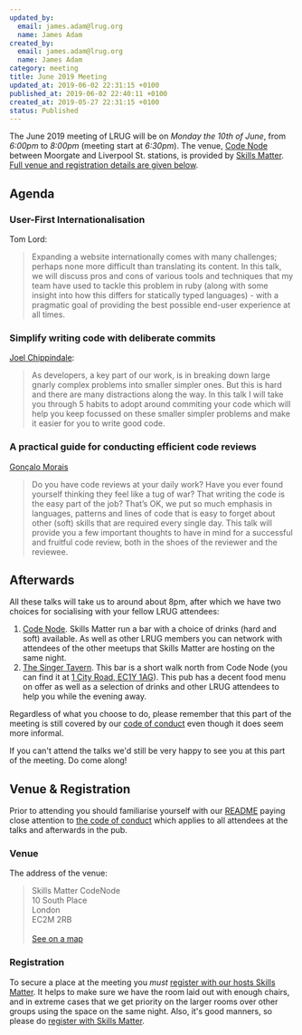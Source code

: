 ```yaml
---
updated_by:
  email: james.adam@lrug.org
  name: James Adam
created_by:
  email: james.adam@lrug.org
  name: James Adam
category: meeting
title: June 2019 Meeting
updated_at: 2019-06-02 22:31:15 +0100
published_at: 2019-06-02 22:40:11 +0100
created_at: 2019-05-27 22:31:15 +0100
status: Published
---
```


The June 2019 meeting of LRUG will be on *Monday the 10th of June*,
from _6:00pm_ to _8:00pm_ (meeting start at _6:30pm_).  The venue, [Code
Node][skills-matter-venue] between Moorgate and Liverpool St. stations, is
provided by [Skills Matter](http://www.skillsmatter.com).  [Full venue and
registration details are given below](#june19registration).

Agenda
------

### User-First Internationalisation

Tom Lord:

> Expanding a website internationally comes with many challenges; perhaps none more difficult than translating its content. In this talk, we will discuss pros and cons of various tools and techniques that my team have used to tackle this problem in ruby (along with some insight into how this differs for statically typed languages) - with a pragmatic goal of providing the best possible end-user experience at all times.

### Simplify writing code with deliberate commits

[Joel Chippindale](https://twitter.com/joelchippindale):

> As developers, a key part of our work, is in breaking down large gnarly complex problems into smaller simpler ones. But this is hard and there are many distractions along the way. In this talk I will take you through 5 habits to adopt around commiting your code which will help you keep focussed on these smaller simpler problems and make it easier for you to write good code.

### A practical guide for conducting efficient code reviews

[Gonçalo Morais](https://twitter.com/gnclmorais)

> Do you have code reviews at your daily work? Have you ever found yourself thinking they feel like a tug of war? That writing the code is the easy part of the job? That’s OK, we put so much emphasis in languages, patterns and lines of code that is easy to forget about other (soft) skills that are required every single day. This talk will provide you a few important thoughts to have in mind for a successful and fruitful code review, both in the shoes of the reviewer and the reviewee.


Afterwards
----------

All these talks will take us to around about 8pm, after which we have two
choices for socialising with your fellow LRUG attendees:

1. [Code Node][skills-matter-venue].  Skills Matter run a bar with a
   choice of drinks (hard and soft) available.  As well as other LRUG members
   you can network with attendees of the other meetups that Skills Matter are
   hosting on the same night.
2. [The Singer Tavern](http://singertavern.com/).  This bar is a short walk
   north from Code Node (you can find it at [1 City Road, EC1Y
   1AG](https://goo.gl/maps/w9kPu)).  This pub has a decent food menu on offer
   as well as a selection of drinks and other LRUG attendees to help you
   while the evening away.

Regardless of what you choose to do, please remember that this part of the
meeting is still covered by our [code of
conduct](http://readme.lrug.org/#code-of-conduct) even though it does seem more
informal.

If you can't attend the talks we'd still be very happy to see you at this part
of the meeting.  Do come along!

Venue & Registration <a name="june19registration">&nbsp;</a>
-----------------------------------------------------------

Prior to attending you should familiarise yourself with our
[README](http://readme.lrug.org/) paying close attention to [the code of
conduct](http://readme.lrug.org/#code-of-conduct) which applies to
all attendees at the talks and afterwards in the pub.

### Venue

The address of the venue:

> Skills Matter CodeNode<br/>10 South Place<br/>London<br/>EC2M 2RB<br/><br/>[See on a map](https://goo.gl/maps/ONJT4)

### Registration

To secure a place at the meeting you *must* [register with our hosts
Skills Matter][skills-matter-event].  It helps to
make sure we have the room laid out with enough chairs, and in extreme cases
that we get priority on the larger rooms over other groups using the space on
the same night.  Also, it's good manners, so please do [register with Skills
Matter][skills-matter-event].

[skills-matter-venue]: https://skillsmatter.com/locations/264-skills-matter-codenode
[skills-matter-event]: https://skillsmatter.com/meetups/11953-lrug
